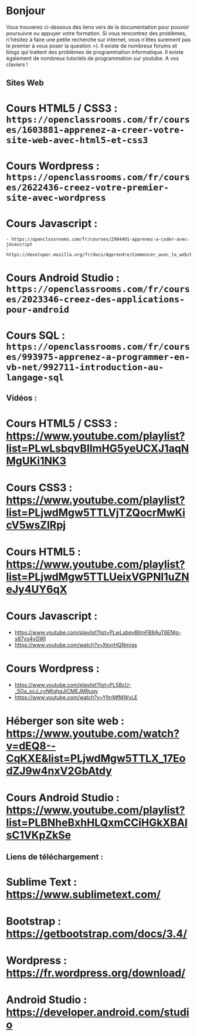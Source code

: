 # Bonjour

Vous trouverez ci-dessous des liens vers de la documentation pour pouvoir poursuivre ou appuyer votre formation.
Si vous rencontrez des problèmes, n'hésitez à faire une petite recherche sur internet, vous n'êtes surement pas le premier à vous poser la question =). Il existe de nombreux forums et blogs qui traitent des problèmes de programmation informatique. Il existe également de nombreux tutoriels de programmation sur youtube. A vos claviers !



## Sites Web

# Cours HTML5 / CSS3 : ```https://openclassrooms.com/fr/courses/1603881-apprenez-a-creer-votre-site-web-avec-html5-et-css3```

# Cours Wordpress : ```https://openclassrooms.com/fr/courses/2622436-creez-votre-premier-site-avec-wordpress```

# Cours Javascript :
```
- https://openclassrooms.com/fr/courses/2984401-apprenez-a-coder-avec-javascript
- https://developer.mozilla.org/fr/docs/Apprendre/Commencer_avec_le_web/Les_bases_JavaScript
```
# Cours Android Studio : ```https://openclassrooms.com/fr/courses/2023346-creez-des-applications-pour-android```

# Cours SQL : ```https://openclassrooms.com/fr/courses/993975-apprenez-a-programmer-en-vb-net/992711-introduction-au-langage-sql```




## Vidéos :

# Cours HTML5 / CSS3 : https://www.youtube.com/playlist?list=PLwLsbqvBlImHG5yeUCXJ1aqNMgUKi1NK3

# Cours CSS3 : https://www.youtube.com/playlist?list=PLjwdMgw5TTLVjTZQocrMwKicV5wsZlRpj

# Cours HTML5 : https://www.youtube.com/playlist?list=PLjwdMgw5TTLUeixVGPNl1uZNeJy4UY6qX

# Cours Javascript :
- https://www.youtube.com/playlist?list=PLwLsbqvBlImFB8AuT6ENIg-s87ys4yGWI
- https://www.youtube.com/watch?v=XkvrHQNmigs

# Cours Wordpress :
- https://www.youtube.com/playlist?list=PL5BcU-_5Oa_ocJ_cyNKqhqJICMEJM9uqy
- https://www.youtube.com/watch?v=YIhrMfMWvLE

# Héberger son site web : https://www.youtube.com/watch?v=dEQ8--CqKXE&list=PLjwdMgw5TTLX_17EodZJ9w4nxV2GbAtdy

# Cours Android Studio : https://www.youtube.com/playlist?list=PLBNheBxhHLQxmCCiHGkXBAIsC1VKpZkSe




## Liens de téléchargement :

# Sublime Text : https://www.sublimetext.com/
# Bootstrap : https://getbootstrap.com/docs/3.4/
# Wordpress : https://fr.wordpress.org/download/
# Android Studio : https://developer.android.com/studio
